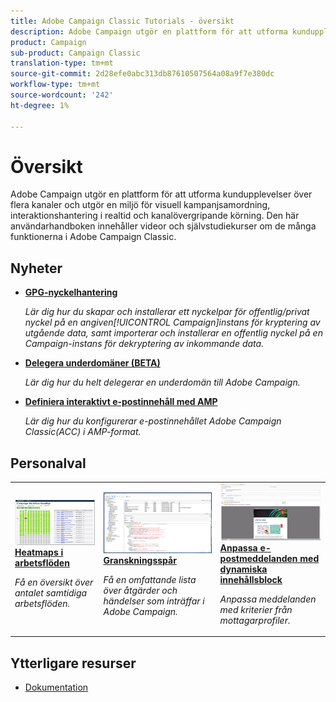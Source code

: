 ```yaml
---
title: Adobe Campaign Classic Tutorials - översikt
description: Adobe Campaign utgör en plattform för att utforma kundupplevelser över flera kanaler och utgör en miljö för visuell kampanjsamordning, interaktionshantering i realtid och kanalövergripande körning. Den här användarhandboken innehåller videor och självstudiekurser om Adobe Campaign Standardens många funktioner.
product: Campaign
sub-product: Campaign Classic
translation-type: tm+mt
source-git-commit: 2d28efe0abc313db87610507564a08a9f7e380dc
workflow-type: tm+mt
source-wordcount: '242'
ht-degree: 1%

---
```



# Översikt

Adobe Campaign utgör en plattform för att utforma kundupplevelser över flera kanaler och utgör en miljö för visuell kampanjsamordning, interaktionshantering i realtid och kanalövergripande körning. Den här användarhandboken innehåller videor och självstudiekurser om de många funktionerna i Adobe Campaign Classic.

## Nyheter

* **[GPG-nyckelhantering](/help/acc/monitoring-campaign-classic/control-panel/gpg-key-management/gpg-key-management-overview.md)**

   *Lär dig hur du skapar och installerar ett nyckelpar för offentlig/privat nyckel på en angiven[!UICONTROL Campaign]instans för kryptering av utgående data, samt importerar och installerar en offentlig nyckel på en Campaign-instans för dekryptering av inkommande data.*

* **[Delegera underdomäner (BETA)](/help/acc/monitoring-campaign-classic/control-panel/subdomain-delegation.md)**

   *Lär dig hur du helt delegerar en underdomän till Adobe Campaign.*

* **[Definiera interaktivt e-postinnehåll med AMP](/help/acc/sending-messages/email-channel/defining-interactive-email-content-with-amp.md)**

   *Lär dig hur du konfigurerar e-postinnehållet Adobe Campaign Classic(ACC) i AMP-format.*

## Personalval

<table>
<tr>
  <td>
    <a href="./monitoring-campaign-classic/workflow-heatmap.md">
      <img alt="Heatmaps (video)" src="./assets/workflow-heatmap.png"/>
    </a>
    <div>
      <a href="./monitoring-campaign-classic/workflow-heatmap.md">
    <strong>Heatmaps i arbetsflöden</strong>
    </a>
    </div>
    <p>
    <em>Få en översikt över antalet samtidiga arbetsflöden.</em>
    <p>
  </td>
   <td>
    <a href="./monitoring-campaign-classic/audit-trail.md">
      <img alt="Granskningsspår (video)" src="./assets/acc-audit-trail.png" />
    </a>
    <div>
      <a href="./monitoring-campaign-classic/audit-trail.md">
    <strong>Granskningsspår</strong>
    </a>
    </div>
    <p>
    <em>Få en omfattande lista över åtgärder och händelser som inträffar i Adobe Campaign.</em>
    <p>
  </td>
  <td>
    <a href="./sending-messages/email-channel/personalization-with-dynamic-content-blocks.md">
      <img alt="Anpassa e-postmeddelanden med dynamiska innehållsblock (video)" src="./assets/ACC-Personalization.png" />
    </a>
    <div>
      <a href="./sending-messages/email-channel/personalization-with-dynamic-content-blocks.md">
    <strong>Anpassa e-postmeddelanden med dynamiska innehållsblock</strong>
    </a>
    </div>
    <p>
    <em>Anpassa meddelanden med kriterier från mottagarprofiler. </em>
    <p>
  </td>
</tr>
</table>

## Ytterligare resurser

* [Dokumentation](https://docs.campaign.adobe.com/doc/AC/en/PTF_Starting_with_Adobe_Campaign_About_Adobe_Campaign_Classic.html)
